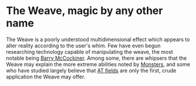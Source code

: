 # The Weave, magic by any other name
The Weave is a poorly understood multidimensional effect which appears to alter reality according to the user's whim. Few have even begun researching technology capable of manipulating the weave, the most notable being [Barry McCockiner](../../Characters/BarryMccockiner). Among some, there are whipsers that the Weave may explain the more extreme abilities noted by [Monsters](../Monsters), and some who have studied largely believe that [AT fields](../ATFields) are only the first, crude application the Weave may offer.